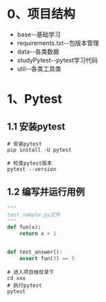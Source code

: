 # 0、项目结构
* base--基础学习
* requirements.txt--包版本管理
* data--各类数据
* studyPytest--pytest学习代码
* util--各类工具类

# 1、Pytest
## 1.1 安装pytest
```shell
# 安装pytest
pip install -U pytest

# 检查pytest版本
pytest --version
```
## 1.2 编写并运行用例
```python
"""
test_sample.py文件
"""
def fun(x):
    return x + 1


def test_answer():
    assert fun(3) == 5

```
```shell
# 进入项目根目录下
cd xxx
# 执行pytest
pytest
```



